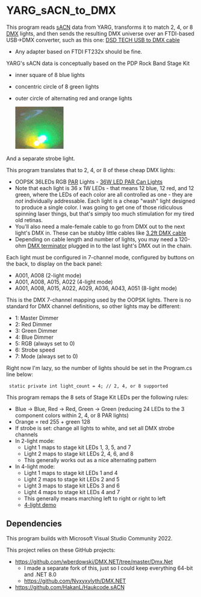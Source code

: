 # YARG_sACN_to_DMX

This program reads [sACN](https://store.chipkin.com/articles/streaming-architecture-for-control-networks-sacn) data from YARG,
transforms it to match 2, 4, or 8 [DMX](https://en.wikipedia.org/wiki/DMX512) lights,
and then sends the resulting DMX universe
over an FTDI-based USB->DMX converter, such as this one: [DSD TECH USB to DMX cable](https://www.amazon.com/gp/product/B07WV6P5W6)
- Any adapter based on FTDI FT232x should be fine.

YARG's sACN data is conceptually based on the PDP Rock Band Stage Kit
- inner square of 8 blue lights
- concentric circle of 8 green lights
- outer circle of alternating red and orange lights

    ![](https://github.com/Nyxyxylyth/YARG_sACN_to_DMX/blob/master/stagekit.gif)

And a separate strobe light.

This program translates that to 2, 4, or 8 of these cheap DMX lights: 
- OOPSK 36LEDs RGB [PAR](https://hyliteledlighting.com/2020/05/12/br-vs-par-bulbs/) Lights - [36W LED PAR Can Lights](https://www.amazon.com/gp/product/B0CJLD5QXY)
- Note that each light is 36 x 1W LEDs - that means 12 blue, 12 red, and 12 green, where the LEDs of each color are all controlled as one - they are *not* individually addressable.  Each light is a cheap "wash" light designed to produce a single color.  I was going to get one of those ridiculous spinning laser things, but that's simply too much stimulation for my tired old retinas.
- You'll also need a male-female cable to go from DMX out to the next light's DMX in.  These can be stubby little cables like [3.2ft DMX cable](https://www.amazon.com/gp/product/B07D4FMQK4)
- Depending on cable length and number of lights, you may need a 120-ohm [DMX terminator](https://www.amazon.com/gp/product/B000PO1H94) plugged in to the last light's DMX out in the chain.

Each light must be configured in 7-channel mode, configured by buttons on the back, to display on the back panel:
- A001, A008 (2-light mode)
- A001, A008, A015, A022 (4-light mode)
- A001, A008, A015, A022, A029, A036, A043, A051 (8-light mode)

This is the DMX 7-channel mapping used by the OOPSK lights.  There is no standard for DMX channel definitions, so other lights may be different:
- 1: Master Dimmer
- 2: Red Dimmer
- 3: Green Dimmer
- 4: Blue Dimmer
- 5: RGB (always set to 0)
- 6: Strobe speed
- 7: Mode (always set to 0)

Right now I'm lazy, so the number of lights should be set in the Program.cs line below:
 ```
  static private int light_count = 4; // 2, 4, or 8 supported
```
This program remaps the 8 sets of Stage Kit LEDs per the following rules:
- Blue -> Blue, Red -> Red, Green -> Green (reducing 24 LEDs to the 3 component colors within 2, 4, or 8 PAR lights)
- Orange = red 255 + green 128
- If strobe is set: change all lights to white, and set all DMX strobe channels
- In 2-light mode:
  - Light 1 maps to stage kit LEDs 1, 3, 5, and 7
  - Light 2 maps to stage kit LEDs 2, 4, 6, and 8
  - This generally works out as a nice alternating pattern
- In 4-light mode:
  - Light 1 maps to stage kit LEDs 1 and 4
  - Light 2 maps to stage kit LEDs 2 and 5
  - Light 3 maps to stage kit LEDs 3 and 6
  - Light 4 maps to stage kit LEDs 4 and 7
  - This generally means marching left to right or right to left
  - [4-light demo](https://www.youtube.com/watch?v=yCDondbEzHc)

## Dependencies

This program builds with Microsoft Visual Studio Community 2022.

This project relies on these GitHub projects:
- https://github.com/wberdowski/DMX.NET/tree/master/Dmx.Net
  - I made a separate fork of this, just so I could keep everything 64-bit and .NET 8.0
  - https://github.com/Nyxyxylyth/DMX.NET
- https://github.com/HakanL/Haukcode.sACN

